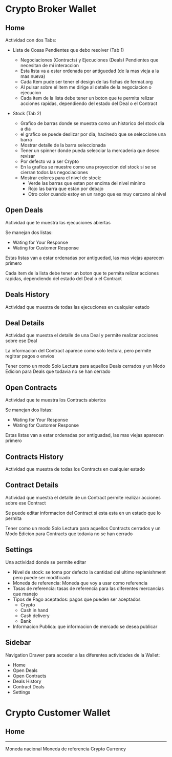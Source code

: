 # Crypto Broker Wallet

## Home

Actividad con dos Tabs:

* Lista de Cosas Pendientes que debo resolver (Tab 1)
    * Negociaciones (Contracts) y Ejecuciones (Deals) Pendientes que necesitan de mi interaccion
    * Esta lista va a estar ordenada por antiguedad (de la mas vieja a la mas nueva) 
    * Cada Item pude ser tener el design de las fichas de fermat.org
    * Al pulsar sobre el item me dirige al detalle de la negociacion o ejecucion
    * Cada item de la lista debe tener un boton que te permita relizar acciones rapidas, dependiendo del estado del Deal o el Contract

* Stock (Tab 2)
  	* Grafico de barras donde se muestra como un historico del stock dia a dia
  	* el grafico se puede deslizar por dia, hacinedo que se seleccione una barra
  	* Mostrar detalle de la barra seleccionada
	* Tener un spinner donde pueda selecciar la mercaderia que deseo revisar
	* Por defecto va a ser Crypto
	* En la grafica se muestre como una proyeccion del stock si se se cierran todos las negociaciones
	* Mostrar colores para el nivel de stock:
		* Verde las barras que estan por encima del nivel minimo
		* Rojo las barra que estan por debajo
		* Otro color cuando estoy en un rango que es muy cercano al nivel 

## Open Deals

Actividad que te muestra las ejecuciones abiertas

Se manejan dos listas:

* Wating for Your Response
* Wating for Customer Response

Estas listas van a estar ordenadas por antiguedad, las mas viejas aparecen primero

Cada item de la lista debe tener un boton que te permita relizar acciones rapidas, dependiendo del estado del Deal o el Contract

## Deals History

Actividad que muestra de todas las ejecuciones en cualquier estado

## Deal Details

Actividad que muestra el detalle de una Deal y permite realizar acciones sobre ese Deal

La informacion del Contract aparece como solo lectura, pero permite regitrar pagos o envios

Tener como un modo Solo Lectura para aquellos Deals cerrados y un Modo Edicion para Deals que todavia no se han cerrado

## Open Contracts

Actividad que te muestra los Contracts abiertos

Se manejan dos listas:

* Wating for Your Response
* Wating for Customer Response

Estas listas van a estar ordenadas por antiguadad, las mas viejas aparecen primero

## Contracts History

Actividad que muestra de todas los Contracts en cualquier estado

## Contract Details

Actividad que muestra el detalle de un Contract permite realizar acciones sobre ese Contract

Se puede editar informacion del Contract si esta esta en un estado que lo permita

Tener como un modo Solo Lectura para aquellos Contracts cerrados y un Modo Edicion para Contracts que todavia no se han cerrado

## Settings

Una actividad donde se permite editar

* Nivel de stock: se toma por defecto la cantidad del ultimo replenishment pero puede ser modificado
* Moneda de referencia: Moneda que voy a usar como referencia
* Tasas de referencia: tasas de referencia para las diferentes mercancias que manejo
* Tipos de Pago aceptados: pagos que pueden ser aceptados 
	* Crypto
	* Cash in hand
	* Cash delivery
	* Bank
* Informacion Publica: que informacion de mercado se desea publicar

## Sidebar

Navigation Drawer para acceder a las diferentes actividades de la Wallet:

* Home
* Open Deals
* Open Contracts
* Deals History
* Contract Deals
* Settings


# Crypto Customer Wallet

## Home



--------------------------
Moneda nacional
Moneda de referencia
Crypto Currency


  
